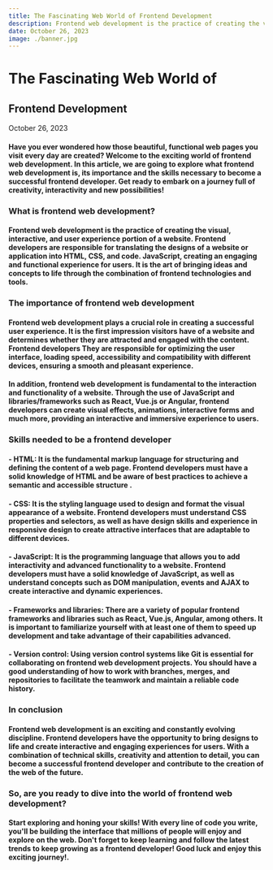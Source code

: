 ```yaml
---
title: The Fascinating Web World of Frontend Development
description: Frontend web development is the practice of creating the visual, interactive, and user experience portion of a website. Frontend developers are responsible for translating designs into HTML, CSS, and JavaScript code, creating an engaging and functional experience for users.
date: October 26, 2023
image: ./banner.jpg
---
```


# The Fascinating Web World of
## Frontend Development

October 26, 2023

#### Have you ever wondered how those beautiful, functional web pages you visit every day are created? Welcome to the exciting world of frontend web development. In this article, we are going to explore what frontend web development is, its importance and the skills necessary to become a successful frontend developer. Get ready to embark on a journey full of creativity, interactivity and new possibilities!

### What is frontend web development?

#### Frontend web development is the practice of creating the visual, interactive, and user experience portion of a website. Frontend developers are responsible for translating the designs of a website or application into HTML, CSS, and code. JavaScript, creating an engaging and functional experience for users. It is the art of bringing ideas and concepts to life through the combination of frontend technologies and tools.

### The importance of frontend web development

#### Frontend web development plays a crucial role in creating a successful user experience. It is the first impression visitors have of a website and determines whether they are attracted and engaged with the content. Frontend developers They are responsible for optimizing the user interface, loading speed, accessibility and compatibility with different devices, ensuring a smooth and pleasant experience.

#### In addition, frontend web development is fundamental to the interaction and functionality of a website. Through the use of JavaScript and libraries/frameworks such as React, Vue.js or Angular, frontend developers can create visual effects, animations, interactive forms and much more, providing an interactive and immersive experience to users.

### Skills needed to be a frontend developer

#### - HTML: It is the fundamental markup language for structuring and defining the content of a web page. Frontend developers must have a solid knowledge of HTML and be aware of best practices to achieve a semantic and accessible structure .

#### - CSS: It is the styling language used to design and format the visual appearance of a website. Frontend developers must understand CSS properties and selectors, as well as have design skills and experience in responsive design to create attractive interfaces that are adaptable to different devices.

#### - JavaScript: It is the programming language that allows you to add interactivity and advanced functionality to a website. Frontend developers must have a solid knowledge of JavaScript, as well as understand concepts such as DOM manipulation, events and AJAX to create interactive and dynamic experiences.

#### - Frameworks and libraries: There are a variety of popular frontend frameworks and libraries such as React, Vue.js, Angular, among others. It is important to familiarize yourself with at least one of them to speed up development and take advantage of their capabilities advanced.

#### - Version control: Using version control systems like Git is essential for collaborating on frontend web development projects. You should have a good understanding of how to work with branches, merges, and repositories to facilitate the teamwork and maintain a reliable code history.

### In conclusion

#### Frontend web development is an exciting and constantly evolving discipline. Frontend developers have the opportunity to bring designs to life and create interactive and engaging experiences for users. With a combination of technical skills, creativity and attention to detail, you can become a successful frontend developer and contribute to the creation of the web of the future.

### So, are you ready to dive into the world of frontend web development?

#### Start exploring and honing your skills! With every line of code you write, you'll be building the interface that millions of people will enjoy and explore on the web. Don't forget to keep learning and follow the latest trends to keep growing as a frontend developer! Good luck and enjoy this exciting journey!.

 